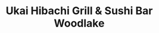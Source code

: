 ---
layout: place
title: "Ukai Hibachi Grill & Sushi Bar Woodlake"
permalink: /michigan/okemos/ukai-hibachi-grill-sushi-bar-woodlake.html
stateAbbr: MI
stateName: Michigan
cityName: Okemos
place_id: ChIJR6bNWtLcIogRihTckpvCGDw
photos:
  - name: >-
      places/ChIJR6bNWtLcIogRihTckpvCGDw/photos/AUy1YQ22T3MdpL9GctSxTisfHC5b01KnOl_CQhrfBa2VSEGsBqukwUHmgV_VO9TzBN6P6O9tbRWQ1FVWFV1hEcqyLXRkqgxt5lRD8Zg6iUea0CoClyTHOBb437VgDvWSwLf_VEwOLi9T_wX2byMtdc_oJ_OWSUHJLfT_3oQzcs1xUMTTKoFzZhLeQGmEXO99u7VQMTSYDL8OpwD7sGmisHSacml0yqnfWRa7RWTH5AJSUXm0-96Q5A_lpj2ySp1XCLWc4e0DbnRYa8vSGjPfEDYTASqShnPjikznMY9Hm3O9QTcVu-4G2mpVVIq3kigE6RqJdGWmKa3yLR6YFCD7kP2VFOe2zDC7VOLzqAOfuSLfxvttFrZT_0Plo2U6IVjgEh9ZIazqymsBs7CfIEL3Df-U7-Bq_H8gQDb5WgUpOF5S1ZrkEA
    widthPx: 3024
    heightPx: 4032
    authorAttributions:
      - displayName: Sunday Todosciuk
        uri: https://maps.google.com/maps/contrib/117896939037862111953
        photoUri: >-
          https://lh3.googleusercontent.com/a-/ALV-UjXGU9dTk51WGGX7zOw5ADFIXRE_DHh5dMFzoa6QP5qDUvfl9TiM=s100-p-k-no-mo
    flagContentUri: >-
      https://www.google.com/local/imagery/report/?cb_client=maps_api_places.places_api&image_key=!1e10!2sCIHM0ogKEICAgIDEhdGkFg&hl=en-US
    googleMapsUri: >-
      https://www.google.com/maps/place//data=!3m4!1e2!3m2!1sCIHM0ogKEICAgIDEhdGkFg!2e10!4m2!3m1!1s0x8822dcd25acda647:0x3c18c29b92dc148a
  - name: >-
      places/ChIJR6bNWtLcIogRihTckpvCGDw/photos/AUy1YQ3i-iqsi8gqG6tJCkYBhriv0GnHJDfW0pI-7AWvpoQhWM49Fn6GRqc9F_EqCjhsFKOYX0fBxCm6ttevXXFBukikBCDFQohFMwuOGmDLJB-BN4bxuwtWsspYKY__LaXJ9wYYWuLs32y2pPvYFuvTgi0fg3UOhSf7CvAgHTDi9ZTHCJvHX7atE5TFcLmZ0tYIGUKxVbhZBhcBnF5NQAvP5yl2qJwUyQtmzJnvXclW-hCXRwL9V-ZeA_bJKd0uLZ0cy0nIDINw4pMr3fsfIj1USMvfmdP19oOcuPb19lGcrGPTig
    widthPx: 2048
    heightPx: 1536
    authorAttributions:
      - displayName: Ukai Hibachi Grill & Sushi Bar Woodlake
        uri: https://maps.google.com/maps/contrib/104332420834623567374
        photoUri: >-
          https://lh3.googleusercontent.com/a-/ALV-UjV03qYlHC6xmJYeKSm8aveleD2gQzQLJZp70MAaPO-Zp4ej9DM=s100-p-k-no-mo
    flagContentUri: >-
      https://www.google.com/local/imagery/report/?cb_client=maps_api_places.places_api&image_key=!1e10!2sAF1QipN_6rIVz62cQrbpWhB6k-30RvrfK2NeTsdmlrHG&hl=en-US
    googleMapsUri: >-
      https://www.google.com/maps/place//data=!3m4!1e2!3m2!1sAF1QipN_6rIVz62cQrbpWhB6k-30RvrfK2NeTsdmlrHG!2e10!4m2!3m1!1s0x8822dcd25acda647:0x3c18c29b92dc148a
  - name: >-
      places/ChIJR6bNWtLcIogRihTckpvCGDw/photos/AUy1YQ3j6uP1XZiOjguHBFtQr_5jywYG5OzzJtkPGWiPH3CJe7TQtSRkBUtpwSamsHNcHqaHg-93FwrPvCqbgs-uA7223s0yRoDvXn7ADh6ByUemlFlWRlu2VnW-zUtIhHUIUj8Ah9NYrkyx29oAQ1RIdR0FvKHYcz7bcrfh3gi-4TOL2SClIaBVyoYknhaGsM2X7aagoCjxRUdjnB5m7ntgP1L7aEiMdfKXKwqGx7oarSxIxTvx7aL78FdnbBLb22QL4VBv1Yj6eneP0h6uQ4jmNdrN6kj1vuI3x3KlsTHZiXIOO-8a4tQQW4psDHPGQZgQz7kO-eYsPtgjrH1eo8WU907tsXHq7k3-L7zkNyhjPIoQK-SKLGXzCseh4khXXajlkc4IBVqle0tIB04iep-ocxdBmN5pkVa4SndzMlDWeI6fC7eD
    widthPx: 4032
    heightPx: 3024
    authorAttributions:
      - displayName: Corey Herman_g
        uri: https://maps.google.com/maps/contrib/114272154359399241490
        photoUri: >-
          https://lh3.googleusercontent.com/a-/ALV-UjUpE9Nsc0mJmRGRKKWOJ7dO6cmdfTuEhVJflxOQSilCCNXk88Woow=s100-p-k-no-mo
    flagContentUri: >-
      https://www.google.com/local/imagery/report/?cb_client=maps_api_places.places_api&image_key=!1e10!2sCIHM0ogKEICAgIDh3_jEsgE&hl=en-US
    googleMapsUri: >-
      https://www.google.com/maps/place//data=!3m4!1e2!3m2!1sCIHM0ogKEICAgIDh3_jEsgE!2e10!4m2!3m1!1s0x8822dcd25acda647:0x3c18c29b92dc148a
  - name: >-
      places/ChIJR6bNWtLcIogRihTckpvCGDw/photos/AUy1YQ1G2xQvA8mM80_onXZGy7QZjSUZ9WUyQThive9q9KQ2VkvU_xQmR8P0xQ1E7Vtp5kdhyt1DM7pCRtQtndhwEC1rYo8UQ6hpbz47E2AEkkRf1Qh5whS0kMnZHR5tYVDNg2de9XZmaCynWSS8omXvs4q6WZOAaE4nKsD1BXupy3ecF7QBb607fZGIwic8PmfVHv-knNZouZO6riNTOCOqz-Av7o2gxG2ozkOKnjCWAenOSiWovJHLLMAgFex9t97YBgwcHLV6NGL3004KOh95-xtL554YLrEssO_uvCFpQhsyNoqtglnV6AgvIWJp81BCD1KePQJ7A9HNANYkNt9POaSAYuS34UxEyPeOARQF1t73QJPgqHhpMzUbhVFDGNmQA30CddKULjqYzr9Q6pOff-3X5rNds-LxDym2AHt7vKT1YsD0
    widthPx: 4624
    heightPx: 3468
    authorAttributions:
      - displayName: Heather L
        uri: https://maps.google.com/maps/contrib/105668791230287386114
        photoUri: >-
          https://lh3.googleusercontent.com/a-/ALV-UjVQM4ngRT1L3e-TINy_4ba31kukEQ3prCnYoRjz0MQRKPfTr95dCg=s100-p-k-no-mo
    flagContentUri: >-
      https://www.google.com/local/imagery/report/?cb_client=maps_api_places.places_api&image_key=!1e10!2sCIHM0ogKEICAgIDLq-G9iwE&hl=en-US
    googleMapsUri: >-
      https://www.google.com/maps/place//data=!3m4!1e2!3m2!1sCIHM0ogKEICAgIDLq-G9iwE!2e10!4m2!3m1!1s0x8822dcd25acda647:0x3c18c29b92dc148a
  - name: >-
      places/ChIJR6bNWtLcIogRihTckpvCGDw/photos/AUy1YQ2LlIW9bJhuZyRE5II1iTfuzKK_wwQsisIo9rzz-hYeolhoishrlLGFIinskWOF3X8trxzWIXFtLFgBkylqL-0aWeXF8AYNOjr2s55TVKlIJ-lfrW0hTgQhXiT7DbWxmn-IyyYwMhHh6Y-ODhD1OV_6B8ujfF3WNR0xsScNWwDR41Ghu3jqNIwvcUpPzUorbQoV7_r3S5tyuCClyy8aFes0ot_g_E9J9-TjuT59s77ZkYen6iYA8MJgkk_mlkuYpxzTiw53fzDBZood3eBmvpI10M01YSi0yjwRmZ8IAQTd5eeiMH2085pWmRP_KcADdU9Ulj7qRGezDwZAzTb9TJcMCZf2QY5Gdf77Yj_n2D024RU_EjpghFoWhlUs2JPzFApUvWbl_rYID8xebHBfHBb0IlGqXMulWuLz0FIdgBQ
    widthPx: 4032
    heightPx: 3024
    authorAttributions:
      - displayName: Darren Hartman
        uri: https://maps.google.com/maps/contrib/111774537591288850148
        photoUri: >-
          https://lh3.googleusercontent.com/a-/ALV-UjUDBrGnAbFWw6zw1TTMHALmAL0C9MFk3i8fYctBuL3CYwjAsux2=s100-p-k-no-mo
    flagContentUri: >-
      https://www.google.com/local/imagery/report/?cb_client=maps_api_places.places_api&image_key=!1e10!2sCIHM0ogKEICAgIC4n-z0RQ&hl=en-US
    googleMapsUri: >-
      https://www.google.com/maps/place//data=!3m4!1e2!3m2!1sCIHM0ogKEICAgIC4n-z0RQ!2e10!4m2!3m1!1s0x8822dcd25acda647:0x3c18c29b92dc148a
  - name: >-
      places/ChIJR6bNWtLcIogRihTckpvCGDw/photos/AUy1YQ3vJtNip-GxW-J3tyuMFqgk4TdPb--p4HORmDkFPgWaD7u42zWDRbpeZuEqK7858ln2KWq8iCDLSqlLX-2eqrw4KlJZM8H44dqEWZOOXybTcYxEoKWSW-DB8R8gty59VmIhEJOh5xGvwgJqcM9yJTiSKXn0LmdYE0anq1hyEOywCc9WPs1r1mras5oxzaKdOCk7ricJ9Sw0I0omRrtx-TUn85is-z1keKxxytvlGkDLGxjawuNSB8lknC7R5Pc_q5tFktBGLRo_2BMVFsMvUQ17sCZ8Pb4wlIoRNrZCufyOKShFCaHE3OK7pCaz5e8_C9NmR4flo8DQtOMvDORrwDRpo_kbyxvfNiW9uM5AsUwG7txDn1SfDnP6RGMGluxHa7aVoLawj3I42pelqCbbgi-3hjEjbmZJqCyqsT-cwhEutVmd
    widthPx: 4032
    heightPx: 3024
    authorAttributions:
      - displayName: Lisa Mahan
        uri: https://maps.google.com/maps/contrib/101856502659745196284
        photoUri: >-
          https://lh3.googleusercontent.com/a-/ALV-UjWMcJiikg8p6U_4--1pHaJf9O1HBEEesK4VaahJF4do8mQ_U01ltA=s100-p-k-no-mo
    flagContentUri: >-
      https://www.google.com/local/imagery/report/?cb_client=maps_api_places.places_api&image_key=!1e10!2sCIHM0ogKEICAgIDxhsHBlAE&hl=en-US
    googleMapsUri: >-
      https://www.google.com/maps/place//data=!3m4!1e2!3m2!1sCIHM0ogKEICAgIDxhsHBlAE!2e10!4m2!3m1!1s0x8822dcd25acda647:0x3c18c29b92dc148a
  - name: >-
      places/ChIJR6bNWtLcIogRihTckpvCGDw/photos/AUy1YQ2_RE9Ppp1lsyNq1QAS8e9yOrs4O5pozfrwBufiTRIajgJuVAmR2K9rQc9XPk3c3UHjX3gTxoLcLaTf1tt0dKk42wzRePqcMUzHrLl-N_W5wVFOOREOS7994K4Cr3AH7LoNrTje4F-nNVUN_RyijaBStSeZXbsTSsB7Vkdow7C3_8Lvnl8zuGUey13l7_ayWcSUS3HgaddSYfCdED0ff5W7G1S1BvsLiCBhFTve7ophPGYsExTOjFkve4zn6bZB5peO88ktON5ooQdrtvQV6X6IfzWhxmZZQPeSRNcbHR1lZNWKjT_SQHE_4GmaLMHz9Xva-RSTCMDlSsKMbEqW-ZuQYU5CJkDR9Uu50uDAMgyxpiQKowa2mdjPkUTf0_J0m0caEewXzOf9xge8mCI_MzhcKctmIeEZA63foXGdZVhXzl5v
    widthPx: 4032
    heightPx: 3024
    authorAttributions:
      - displayName: Darren Hartman
        uri: https://maps.google.com/maps/contrib/111774537591288850148
        photoUri: >-
          https://lh3.googleusercontent.com/a-/ALV-UjUDBrGnAbFWw6zw1TTMHALmAL0C9MFk3i8fYctBuL3CYwjAsux2=s100-p-k-no-mo
    flagContentUri: >-
      https://www.google.com/local/imagery/report/?cb_client=maps_api_places.places_api&image_key=!1e10!2sCIHM0ogKEICAgIC4n-yE8QE&hl=en-US
    googleMapsUri: >-
      https://www.google.com/maps/place//data=!3m4!1e2!3m2!1sCIHM0ogKEICAgIC4n-yE8QE!2e10!4m2!3m1!1s0x8822dcd25acda647:0x3c18c29b92dc148a
  - name: >-
      places/ChIJR6bNWtLcIogRihTckpvCGDw/photos/AUy1YQ0ntXeMqcBUFgUaPOoF-kbH4JYHdkBM56XfLOXtAb3a2Y-3bf0BcxG78CBvWVm5Uf08S-qjSIoJ3ECG1LsgLfm7Cvf-xumh9ClNTLZfiSuwf5Xnz1sWbQ4VC8C8kvz96Extbzs5PpY9iBzEnZPHD6B_mTPnYiIf7sNsWf9Rlxrq5qzqFUue-0gPnoEk0t0HznCgfOeTCT862pGUAaPOo7gqhA5dqRppYQeEIqBtiJngr4iYEhjeMlcPdotq5rBJN82b8zxaTuokmvUzwnqHwpQNKvISbFUZQbykLWTG0FNJDRAhse2KY6duqXBmZP4Xvkdci_iciQ9spZxEi8DeI925VZffAnna7LIExvIsn4A5xCQbYdsMStxsXdUh-OqYzqUT8oadwXXZhlUfsPPXY5MTGDgHzPpD3rnRFi1-aEyuWtPz
    widthPx: 3000
    heightPx: 4000
    authorAttributions:
      - displayName: Heather L
        uri: https://maps.google.com/maps/contrib/105668791230287386114
        photoUri: >-
          https://lh3.googleusercontent.com/a-/ALV-UjVQM4ngRT1L3e-TINy_4ba31kukEQ3prCnYoRjz0MQRKPfTr95dCg=s100-p-k-no-mo
    flagContentUri: >-
      https://www.google.com/local/imagery/report/?cb_client=maps_api_places.places_api&image_key=!1e10!2sCIHM0ogKEICAgIDE0Yyw9gE&hl=en-US
    googleMapsUri: >-
      https://www.google.com/maps/place//data=!3m4!1e2!3m2!1sCIHM0ogKEICAgIDE0Yyw9gE!2e10!4m2!3m1!1s0x8822dcd25acda647:0x3c18c29b92dc148a
  - name: >-
      places/ChIJR6bNWtLcIogRihTckpvCGDw/photos/AUy1YQ0TnFYvNglBVgv02BYJnuoMHA4uXJpPLojSVNgncqWE3BIjqnfSNAT1WM6NGeV2c_aHAQHXKI11hhGeGhBtQVJbAGCa_SqE2Mw4SC9nInvCaHh1LL5pO4-MpkLoRWhKcj5PB429NMXEIOeZKZ947jyvM2vXBW0M12bgdmg5KgZ3-2fF-Lkr0riBCziqK3vJ3xxLPj5047_QntDkwKmxMM5mveLWMYvSa6-lD_QW9zHwh56xGB4ttryRyyehtwGejRViu0xoDt0piQmOZYp0dAjcq3KU3SImjFb-TB-0_p8GWY12i46qmy9SSwfEL7mdIK8h_dyojZgo-VQhihudB_q-XaqlRAotQ4H1KsTr92aLyMkmF0ObkQFTyuO1A8ydkuVxR51CptFQ-jS40_5a3BXUok8orLSU-35peRVj8X-qmQ
    widthPx: 3024
    heightPx: 4032
    authorAttributions:
      - displayName: Lisa Mahan
        uri: https://maps.google.com/maps/contrib/101856502659745196284
        photoUri: >-
          https://lh3.googleusercontent.com/a-/ALV-UjWMcJiikg8p6U_4--1pHaJf9O1HBEEesK4VaahJF4do8mQ_U01ltA=s100-p-k-no-mo
    flagContentUri: >-
      https://www.google.com/local/imagery/report/?cb_client=maps_api_places.places_api&image_key=!1e10!2sCIHM0ogKEICAgIDxhsHBFA&hl=en-US
    googleMapsUri: >-
      https://www.google.com/maps/place//data=!3m4!1e2!3m2!1sCIHM0ogKEICAgIDxhsHBFA!2e10!4m2!3m1!1s0x8822dcd25acda647:0x3c18c29b92dc148a
  - name: >-
      places/ChIJR6bNWtLcIogRihTckpvCGDw/photos/AUy1YQ1rqqLM3bCI5_0p8ZaQJHK0veWGfAviRRPOaHPFyYj4h0C5_uA6pKGyV7RmqMYEPn8lIhtTBXWv7yaBahEWNulzBJmLnXfyza9bT4mygoHoX3vagnDpgDiEyC0ZnQecl8JQKBpUU0qK5EabKMUg6xpd_XHzOvQ8x1UkHzmdhaRw7-5BYM4trw2V7889GS7WI3_1MvHgZXC1Ioi5RFdvQMyfwHDb_zNHSgR4smd9hwLIYY_yOLfSs83M_DQy4dK56oit8ro9a3p1GHO9oWe3iU8pM5hW2bqe2-P2TOmzSez2WRS09bEzvFb3nIR_DHD-DqTpQYKEo0xiIC4CxRlqF7BKrZbNgufk-P-q1l5prt8QlJ4Y-6F2iqtdoFT75zM98CeEsiswuctD_H-eKMpvCC9uO-VnVvLLK-sHPfWJ7RcYng
    widthPx: 1848
    heightPx: 4000
    authorAttributions:
      - displayName: EL PARAISO STAR A
        uri: https://maps.google.com/maps/contrib/118356436274477435273
        photoUri: >-
          https://lh3.googleusercontent.com/a-/ALV-UjXcjORd5Ibc4fting80seZHFOy3CEmF_U31sQb9MY6wGcO9-xD4Xg=s100-p-k-no-mo
    flagContentUri: >-
      https://www.google.com/local/imagery/report/?cb_client=maps_api_places.places_api&image_key=!1e10!2sCIHM0ogKEICAgMCAjPCrVw&hl=en-US
    googleMapsUri: >-
      https://www.google.com/maps/place//data=!3m4!1e2!3m2!1sCIHM0ogKEICAgMCAjPCrVw!2e10!4m2!3m1!1s0x8822dcd25acda647:0x3c18c29b92dc148a
address: 2314 Woodlake Dr, Okemos, MI 48864, USA
street: 2314 Woodlake Dr
city: Okemos
state: MI
zip: '48864'
country: USA
neighborhood: null
latitude: '42.681870'
longitude: '-84.435112'
accessibility_options:
  wheelchairAccessibleParking: true
  wheelchairAccessibleEntrance: true
  wheelchairAccessibleRestroom: true
  wheelchairAccessibleSeating: true
business_status: OPERATIONAL
name: Ukai Hibachi Grill & Sushi Bar Woodlake
google_maps_links:
  directionsUri: >-
    https://www.google.com/maps/dir//''/data=!4m7!4m6!1m1!4e2!1m2!1m1!1s0x8822dcd25acda647:0x3c18c29b92dc148a!3e0
  placeUri: https://maps.google.com/?cid=4330425015156348042
  writeAReviewUri: >-
    https://www.google.com/maps/place//data=!4m3!3m2!1s0x8822dcd25acda647:0x3c18c29b92dc148a!12e1
  reviewsUri: >-
    https://www.google.com/maps/place//data=!4m4!3m3!1s0x8822dcd25acda647:0x3c18c29b92dc148a!9m1!1b1
  photosUri: >-
    https://www.google.com/maps/place//data=!4m3!3m2!1s0x8822dcd25acda647:0x3c18c29b92dc148a!10e5
primary_type: Restaurant
opening_hours:
  regular: null
  current: null
secondary_opening_hours:
  regular:
    weekdayDescriptions: null
    type: null
  current:
    weekdayDescriptions: null
    type: null
phone: null
price_level: null
price_range: null
rating: null
rating_count: 0
website: null
description: null
reviews: null
parking_options: null
payment_options: null
allow_dogs: null
curbside_pickup: null
delivery: null
dine_in: null
good_for_children: null
good_for_groups: null
good_for_sports: null
live_music: null
menu_for_children: null
outdoor_seating: null
reservable: null
restroom: null
serves_beer: null
serves_breakfast: null
serves_brunch: null
serves_cocktails: null
serves_coffee: null
serves_dinner: null
serves_dessert: null
serves_lunch: null
serves_vegetarian_food: null
serves_wine: null
takeout: null
slug: Ukai-Hibachi-Grill-and-Sushi-Bar-Woodlake

---